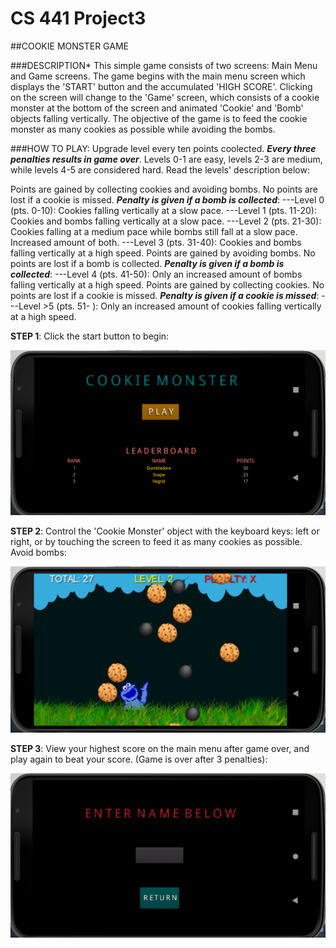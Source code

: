 # CS 441 Project3

##COOKIE MONSTER GAME

###DESCRIPTION*
This simple game consists of two screens: Main Menu and Game screens. The game begins with the main menu screen which displays the 'START' button and the accumulated 'HIGH SCORE'. Clicking on the screen will change to the 'Game' screen, which consists of a cookie monster at the bottom of the screen and animated 'Cookie' and 'Bomb' objects falling vertically. The objective of the game is to feed the cookie monster as many cookies as possible while avoiding the bombs.

###HOW TO PLAY: 
Upgrade level every ten points coolected. ***Every three penalties results in game over***. Levels 0-1 are easy, levels 2-3 are medium, while levels 4-5 are considered hard. Read the levels' description below:

Points are gained by collecting cookies and avoiding bombs. No points are lost if a cookie is missed. ***Penalty is given if a bomb is collected***:
---Level 0 (pts. 0-10): Cookies falling vertically at a slow pace.
---Level 1 (pts. 11-20): Cookies and bombs falling vertically at a slow pace.
---Level 2 (pts. 21-30): Cookies falling at a medium pace while bombs still fall at a slow pace. Increased amount of both.
---Level 3 (pts. 31-40): Cookies and bombs falling vertically at a high speed.
Points are gained by avoiding bombs. No points are lost if a bomb is collected. ***Penalty is given if a bomb is collected***:
---Level 4 (pts. 41-50): Only an increased amount of bombs falling vertically at a high speed.
Points are gained by collecting cookies. No points are lost if a cookie is missed. ***Penalty is given if a cookie is missed***:
---Level >5 (pts. 51- ): Only an increased amount of cookies falling vertically at a high speed. 

**STEP 1**: Click the start button to begin:

![alt text](screenshots/figure1.png)

**STEP 2**: Control the 'Cookie Monster' object with the keyboard keys: left or right, or by touching the screen to feed it as many cookies as possible. Avoid bombs:

![alt text](screenshots/figure2.png)

**STEP 3**: View your highest score on the main menu after game over, and play again to beat your score. (Game is over after 3 penalties): 

![alt text](screenshots/figure3.png)
